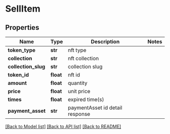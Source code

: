 # SellItem

## Properties
Name | Type | Description | Notes
------------ | ------------- | ------------- | -------------
**token_type** | **str** | nft type | 
**collection** | **str** | nft collection | 
**collection_slug** | **str** | collection slug | 
**token_id** | **float** | nft id | 
**amount** | **float** | quantity | 
**price** | **float** | unit price | 
**times** | **float** | expired time(s) | 
**payment_asset** | **str** | paymentAsset id detail response | 

[[Back to Model list]](../README.md#documentation-for-models) [[Back to API list]](../README.md#documentation-for-api-endpoints) [[Back to README]](../README.md)


